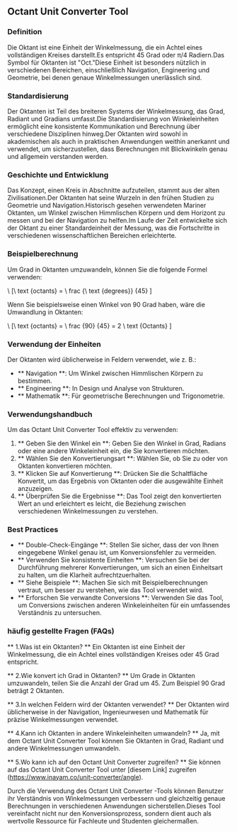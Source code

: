 ## Octant Unit Converter Tool

### Definition
Die Oktant ist eine Einheit der Winkelmessung, die ein Achtel eines vollständigen Kreises darstellt.Es entspricht 45 Grad oder π/4 Radiern.Das Symbol für Oktanten ist "Oct."Diese Einheit ist besonders nützlich in verschiedenen Bereichen, einschließlich Navigation, Engineering und Geometrie, bei denen genaue Winkelmessungen unerlässlich sind.

### Standardisierung
Der Oktanten ist Teil des breiteren Systems der Winkelmessung, das Grad, Radiant und Gradians umfasst.Die Standardisierung von Winkeleinheiten ermöglicht eine konsistente Kommunikation und Berechnung über verschiedene Disziplinen hinweg.Der Oktanten wird sowohl in akademischen als auch in praktischen Anwendungen weithin anerkannt und verwendet, um sicherzustellen, dass Berechnungen mit Blickwinkeln genau und allgemein verstanden werden.

### Geschichte und Entwicklung
Das Konzept, einen Kreis in Abschnitte aufzuteilen, stammt aus der alten Zivilisationen.Der Oktanten hat seine Wurzeln in den frühen Studien zu Geometrie und Navigation.Historisch gesehen verwendeten Mariner Oktanten, um Winkel zwischen Himmlischen Körpern und dem Horizont zu messen und bei der Navigation zu helfen.Im Laufe der Zeit entwickelte sich der Oktant zu einer Standardeinheit der Messung, was die Fortschritte in verschiedenen wissenschaftlichen Bereichen erleichterte.

### Beispielberechnung
Um Grad in Oktanten umzuwandeln, können Sie die folgende Formel verwenden:

\ [\ text {octants} = \ frac {\ text {degrees}} {45} \]

Wenn Sie beispielsweise einen Winkel von 90 Grad haben, wäre die Umwandlung in Oktanten:

\ [\ text {octants} = \ frac {90} {45} = 2 \ text {Octants} \]

### Verwendung der Einheiten
Der Oktanten wird üblicherweise in Feldern verwendet, wie z. B.:

- ** Navigation **: Um Winkel zwischen Himmlischen Körpern zu bestimmen.
- ** Engineering **: In Design und Analyse von Strukturen.
- ** Mathematik **: Für geometrische Berechnungen und Trigonometrie.

### Verwendungshandbuch
Um das Octant Unit Converter Tool effektiv zu verwenden:

1. ** Geben Sie den Winkel ein **: Geben Sie den Winkel in Grad, Radians oder eine andere Winkeleinheit ein, die Sie konvertieren möchten.
2. ** Wählen Sie den Konvertierungsart **: Wählen Sie, ob Sie zu oder von Oktanten konvertieren möchten.
3. ** Klicken Sie auf Konvertierung **: Drücken Sie die Schaltfläche Konvertit, um das Ergebnis von Oktanten oder die ausgewählte Einheit anzuzeigen.
4. ** Überprüfen Sie die Ergebnisse **: Das Tool zeigt den konvertierten Wert an und erleichtert es leicht, die Beziehung zwischen verschiedenen Winkelmessungen zu verstehen.

### Best Practices
- ** Double-Check-Eingänge **: Stellen Sie sicher, dass der von Ihnen eingegebene Winkel genau ist, um Konversionsfehler zu vermeiden.
- ** Verwenden Sie konsistente Einheiten **: Versuchen Sie bei der Durchführung mehrerer Konvertierungen, um sich an einen Einheitsart zu halten, um die Klarheit aufrechtzuerhalten.
- ** Siehe Beispiele **: Machen Sie sich mit Beispielberechnungen vertraut, um besser zu verstehen, wie das Tool verwendet wird.
- ** Erforschen Sie verwandte Conversions **: Verwenden Sie das Tool, um Conversions zwischen anderen Winkeleinheiten für ein umfassendes Verständnis zu untersuchen.

### häufig gestellte Fragen (FAQs)

** 1.Was ist ein Oktanten? **
Ein Oktanten ist eine Einheit der Winkelmessung, die ein Achtel eines vollständigen Kreises oder 45 Grad entspricht.

** 2.Wie konvert ich Grad in Oktanten? **
Um Grade in Oktanten umzuwandeln, teilen Sie die Anzahl der Grad um 45. Zum Beispiel 90 Grad beträgt 2 Oktanten.

** 3.In welchen Feldern wird der Oktanten verwendet? **
Der Oktanten wird üblicherweise in der Navigation, Ingenieurwesen und Mathematik für präzise Winkelmessungen verwendet.

** 4.Kann ich Oktanten in andere Winkeleinheiten umwandeln? **
Ja, mit dem Octant Unit Converter Tool können Sie Oktanten in Grad, Radiant und andere Winkelmessungen umwandeln.

** 5.Wo kann ich auf den Octant Unit Converter zugreifen? **
Sie können auf das Octant Unit Converter Tool unter [diesem Link] zugreifen (https://www.inayam.co/unit-converter/angle).

Durch die Verwendung des Octant Unit Converter -Tools können Benutzer ihr Verständnis von Winkelmessungen verbessern und gleichzeitig genaue Berechnungen in verschiedenen Anwendungen sicherstellen.Dieses Tool vereinfacht nicht nur den Konversionsprozess, sondern dient auch als wertvolle Ressource für Fachleute und Studenten gleichermaßen.